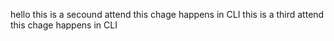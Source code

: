 hello
this is a secound attend this chage happens in CLI
this is a third attend this chage happens in CLI
